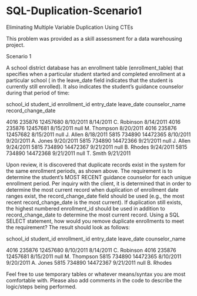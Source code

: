 # SQL-Duplication-Scenario1
Eliminating Multiple Variable Duplication Using CTEs

This problem was provided as a skill assessment for a data warehousing project.  



Scenario 1


A school district database has an enrollment table (enrollment_table) that specifies when a particular student started and completed enrollment at a particular school (<null> in the leave_date field indicates that the student is currently still enrolled).  It also indicates the student’s guidance counselor during that period of time:

school_id	student_id	enrollment_id	entry_date	leave_date	counselor_name	record_change_date

4016	235876	12457680	8/10/2011	8/14/2011	C. Robinson	8/14/2011
4016	235876	12457681	8/15/2011	null	M. Thompson	8/20/2011
4016	235876	12457682	8/15/2011	null	J. Allen	8/18/2011
5815	734890	14472365	8/10/2011	9/20/2011	A. Jones	9/20/2011
5815	734890	14472366	9/21/2011	null	J. Allen	9/24/2011
5815	734890	14472367	9/21/2011	null	B. Rhodes	9/24/2011
5815	734890	14472368	9/21/2011	null	T. Smith	9/21/2011

Upon review, it is discovered that duplicate records exist in the system for the same enrollment periods, as shown above.  The requirement is to determine the student’s MOST RECENT guidance counselor for each unique enrollment period.  Per inquiry with the client, it is determined that in order to determine the most current record when duplication of enrollment date ranges exist, the record_change_date field should be used (e.g., the most recent record_change_date is the most current).  If duplication still exists, the highest numbered enrollment_id should be used in addition to record_change_date to determine the most current record.  Using a SQL SELECT statement, how would you remove duplicate enrollments to meet the requirement?  The result should look as follows:


school_id	student_id	enrollment_id	entry_date	leave_date	counselor_name

4016	235876	12457680	8/10/2011	8/14/2011	C. Robinson
4016	235876	12457681	8/15/2011	null	M. Thompson
5815	734890	14472365	8/10/2011	9/20/2011	A. Jones
5815	734890	14472367	9/21/2011	null	B. Rhodes



Feel free to use temporary tables or whatever means/syntax you are most comfortable with.  Please also add comments in the code to describe the logic/steps being performed.
